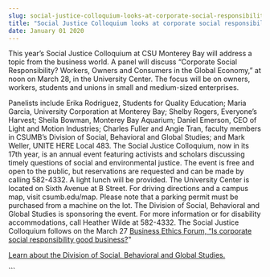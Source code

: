 ```yaml
---
slug: social-justice-colloquium-looks-at-corporate-social-responsibility
title: "Social Justice Colloquium looks at corporate social responsibility"
date: January 01 2020
---
```


 
<p>
  This year’s Social Justice Colloquium at CSU Monterey Bay will address a topic
  from the business world. A panel will discuss “Corporate Social
  Responsibility? Workers, Owners and Consumers in the Global Economy,” at noon
  on March 28, in the University Center. The focus will be on owners, workers,
  students and unions in small and medium-sized enterprises.
</p>
<p>
  Panelists include Erika Rodriguez, Students for Quality Education; Maria
  Garcia, University Corporation at Monterey Bay; Shelby Rogers, Everyone’s
  Harvest; Sheila Bowman, Monterey Bay Aquarium; Daniel Emerson, CEO of Light
  and Motion Industries; Charles Fuller and Angie Tran, faculty members in
  CSUMB’s Division of Social, Behavioral and Global Studies; and Mark Weller,
  UNITE HERE Local 483. The Social Justice Colloquium, now in its 17th year, is
  an annual event featuring activists and scholars discussing timely questions
  of social and environmental justice. The event is free and open to the public,
  but reservations are requested and can be made by calling 582-4332. A light
  lunch will be provided. The University Center is located on Sixth Avenue at B
  Street. For driving directions and a campus map, visit csumb.edu/map. Please
  note that a parking permit must be purchased from a machine on the lot. The
  Division of Social, Behavioral and Global Studies is sponsoring the event. For
  more information or for disability accommodations, call Heather Wilde at
  582-4332. The Social Justice Colloquium follows on the March 27
  <a
    href="https://news.csumb.edu/news/2013/mar/5/annual-business-ethics-forum-set-march-27"
    >Business Ethics Forum, “Is corporate social responsibility good
    business?</a
  >"
</p>
<p>
  <a href="https://sbgs.csumb.edu/"
    >Learn about the Division of Social, Behavioral and Global Studies.</a
  >
</p>
```
